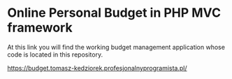# Online Personal Budget in PHP MVC framework
At this link you will find the working budget management application whose code is located in this repository.

https://budget.tomasz-kedziorek.profesjonalnyprogramista.pl/